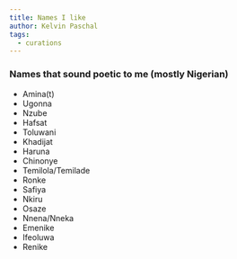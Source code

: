 ```yaml
---
title: Names I like
author: Kelvin Paschal
tags:
  - curations
---
```

### Names that sound poetic to me (mostly Nigerian)

- Amina(t)
- Ugonna  
- Nzube  
- Hafsat  
- Toluwani  
- Khadijat  
- Haruna  
- Chinonye  
- Temilola/Temilade  
- Ronke  
- Safiya  
- Nkiru  
- Osaze  
- Nnena/Nneka
- Emenike
- Ifeoluwa
- Renike
